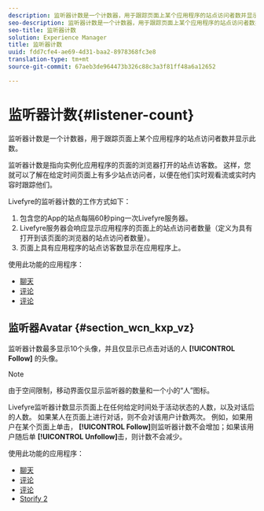 ```yaml
---
description: 监听器计数是一个计数器，用于跟踪页面上某个应用程序的站点访问者数并显示此数。
seo-description: 监听器计数是一个计数器，用于跟踪页面上某个应用程序的站点访问者数并显示此数。
seo-title: 监听器计数
solution: Experience Manager
title: 监听器计数
uuid: fdd7cfe4-ae69-4d31-baa2-8978368fc3e8
translation-type: tm+mt
source-git-commit: 67aeb3de964473b326c88c3a3f81ff48a6a12652

---
```



# 监听器计数{#listener-count}

监听器计数是一个计数器，用于跟踪页面上某个应用程序的站点访问者数并显示此数。

监听器计数是指向实例化应用程序的页面的浏览器打开的站点访客数。 这样，您就可以了解在给定时间页面上有多少站点访问者，以便在他们实时观看流或实时内容时跟踪他们。

Livefyre的监听器计数的工作方式如下：

1. 包含您的App的站点每隔60秒ping一次Livefyre服务器。
1. Livefyre服务器会响应显示应用程序的页面上的站点访问者数量（定义为具有打开到该页面的浏览器的站点访问者数量）。
1. 页面上具有应用程序的站点访客数显示在应用程序上。

使用此功能的应用程序：

* [聊天](../c-about-apps/c-chat-app/c-chat-app.md#c_chat_app)
* [评论](/help/using/c-about-apps/c-comments/c-comments.md)
* [评论](../c-about-apps/c-reviews-app/c-reviews-app.md#c_reviews_app)

## 监听器Avatar {#section_wcn_kxp_vz}

监听器计数最多显示10个头像，并且仅显示已点击对话的人 **[!UICONTROL Follow]** 的头像。

>[!NOTE]
>
>由于空间限制，移动界面仅显示监听器的数量和一个小的“人”图标。

Livefyre监听器计数显示页面上在任何给定时间处于活动状态的人数，以及对话后的人数。 如果某人在页面上进行对话，则不会对该用户计数两次。 例如，如果用户在某个页面上单击， **[!UICONTROL Follow]**&#x200B;则监听器计数不会增加；如果该用户随后单 **[!UICONTROL Unfollow]**&#x200B;击，则计数不会减少。

使用此功能的应用程序：

* [聊天](../c-about-apps/c-chat-app/c-chat-app.md#c_chat_app)
* [评论](/help/using/c-about-apps/c-comments/c-comments.md)
* [评论](../c-about-apps/c-reviews-app/c-reviews-app.md#c_reviews_app)
* [Storify 2](../c-about-apps/c-storify2/c-storify2.md#c_storify2)


